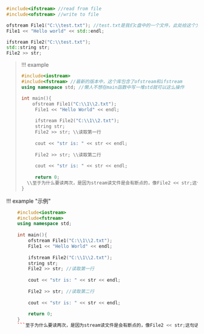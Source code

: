 ```c++
#include<ifstream> //read from file
#include<ofstream> //write to file

ofstream File1("C:\\test.txt"); //test.txt是我们c盘中的一个文件，此处给这个文件取了个别名
File1 << "Hello world" << std::endl;

ifstream File2("C:\\test.txt");
std::string str;
File2 >> str;
```

> !!! example
> ```c++
> #include<iostream>
> #include<fstream> //最新的版本中，这个库包含了ofstream和ifstream
> using namespace std; //懒人不想在main函数中写一堆std就可以这么操作
>
> int main(){
>     ofstream File1("C:\\1\\2.txt");
>      File1 << "Hello World" << endl;
>    
>      ifstream File2("C:\\1\\2.txt");
>      string str;
>      File2 >> str; \\读取第一行
>    
>      cout << "str is: " << str << endl;
>    
>      File2 >> str; \\读取第二行
>    
>      cout << "str is: " << str << endl;
>    
>      return 0;
>   \\至于为什么要读两次，是因为stream读文件是会有断点的，像File2 << str;这句话的意义就是读到一个断点结束，此处把空格默认成了断点，因此会在第一行输出Hello，第二行输出World
> }
> ```


!!! example "示例"
```c++
    #include<iostream>
    #include<fstream>
    using namespace std;
    
    int main(){
        ofstream File1("C:\\1\\2.txt");
        File1 << "Hello World" << endl;
        
        ifstream File2("C:\\1\\2.txt");
        string str;
        File2 >> str; //读取第一行
        
        cout << "str is: " << str << endl;
        
        File2 >> str; //读取第二行
        
        cout << "str is: " << str << endl;
        
        return 0;
    }
    ```至于为什么要读两次，是因为stream读文件是会有断点的，像File2 << str;这句话的意义就是读到一个断点结束，此处把空格默认成了断点，因此会在第一行输出Hello，第二行输出World